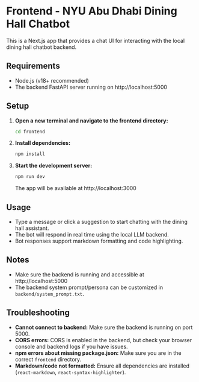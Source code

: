# Frontend - NYU Abu Dhabi Dining Hall Chatbot

This is a Next.js app that provides a chat UI for interacting with the local dining hall chatbot backend.

## Requirements
- Node.js (v18+ recommended)
- The backend FastAPI server running on http://localhost:5000

## Setup

1. **Open a new terminal and navigate to the frontend directory:**
   ```bash
   cd frontend
   ```

2. **Install dependencies:**
   ```bash
   npm install
   ```

3. **Start the development server:**
   ```bash
   npm run dev
   ```
   The app will be available at http://localhost:3000

## Usage
- Type a message or click a suggestion to start chatting with the dining hall assistant.
- The bot will respond in real time using the local LLM backend.
- Bot responses support markdown formatting and code highlighting.

## Notes
- Make sure the backend is running and accessible at http://localhost:5000
- The backend system prompt/persona can be customized in `backend/system_prompt.txt`.

## Troubleshooting
- **Cannot connect to backend:** Make sure the backend is running on port 5000.
- **CORS errors:** CORS is enabled in the backend, but check your browser console and backend logs if you have issues.
- **npm errors about missing package.json:** Make sure you are in the correct `frontend` directory.
- **Markdown/code not formatted:** Ensure all dependencies are installed (`react-markdown`, `react-syntax-highlighter`).
